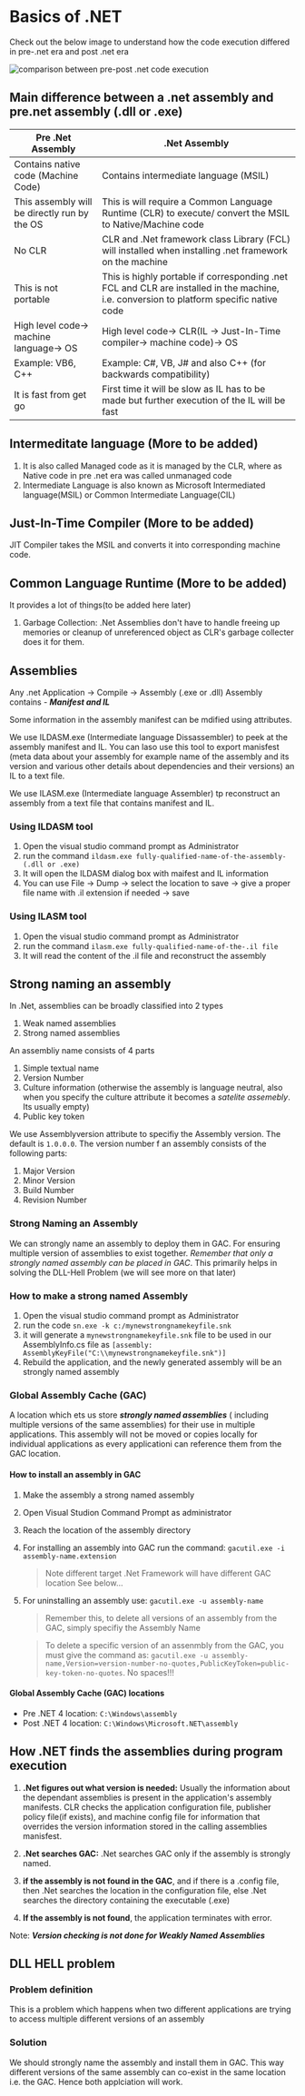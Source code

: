 # Basics of .NET

Check out the below image to understand how the code execution differed in pre-.net era and post .net era

![comparison between pre-post .net code execution](/images/prepostdotnet.jpg)

## Main difference between a .net assembly and pre.net assembly (.dll or .exe)

| Pre .Net Assembly                            | .Net Assembly                                                                                                                            |
| -------------------------------------------- | ---------------------------------------------------------------------------------------------------------------------------------------- |
| Contains native code (Machine Code)          | Contains intermediate language (MSIL)                                                                                                    |
| This assembly will be directly run by the OS | This is will require a Common Language Runtime (CLR) to execute/ convert the MSIL to Native/Machine code                                 |
| No CLR                                       | CLR and .Net framework class Library (FCL) will installed when installing .net framework on the machine                                  |
| This is not portable                         | This is highly portable if corresponding .net FCL and CLR are installed in the machine, i.e. conversion to platform specific native code |
| High level code-> machine language-> OS      | High level code-> CLR(IL -> Just-In-Time compiler-> machine code)-> OS                                                                   |
| Example: VB6, C++                            | Example: C#, VB, J# and also C++ (for backwards compatibility)                                                                           |
| It is fast from get go                       | First time it will be slow as IL has to be made but further execution of the IL will be fast                                             |

## Intermeditate language (More to be added)

1. It is also called Managed code as it is managed by the CLR, where as Native code in pre .net era was called unmanaged code
2. Intermediate Language is also known as Microsoft Intermediated language(MSIL) or Common Intermediate Language(CIL)

## Just-In-Time Compiler (More to be added)

JIT Compiler takes the MSIL and converts it into corresponding machine code.

## Common Language Runtime (More to be added)

It provides a lot of things(to be added here later)

1. Garbage Collection: .Net Assemblies don't have to handle freeing up memories or cleanup of unreferenced object as CLR's garbage collecter does it for them.

## Assemblies

Any .net Application -> Compile -> Assembly (.exe or .dll)
Assembly contains - **_Manifest and IL_**

Some information in the assembly manifest can be mdified using attributes.

We use ILDASM.exe (Intermediate language Dissassembler) to peek at the assembly manifest and IL. You can laso use this tool to export manisfest (meta data about your assembly for example name of the assembly and its version and various other details about dependencies and their versions) an IL to a text file.

We use ILASM.exe (Intermediate language Assembler) tp reconstruct an assembly from a text file that contains manifest and IL.

### Using ILDASM tool

1. Open the visual studio command prompt as Administrator
2. run the command `ildasm.exe fully-qualified-name-of-the-assembly-(.dll or .exe)`
3. It will open the ILDASM dialog box with maifest and IL information
4. You can use File -> Dump -> select the location to save -> give a proper file name with .il extension if needed -> save

### Using ILASM tool

1. Open the visual studio command prompt as Administrator
2. run the command `ilasm.exe fully-qualified-name-of-the-.il file`
3. It will read the content of the .il file and reconstruct the assembly

## Strong naming an assembly

In .Net, assemblies can be broadly classified into 2 types

1. Weak named assemblies
2. Strong named assemblies

An assembliy name consists of 4 parts

1. Simple textual name
2. Version Number
3. Culture information (otherwise the assembly is language neutral, also when you specify the culture attribute it becomes a _*satelite assemebly*_. Its usually empty)
4. Public key token

We use Assemblyversion attribute to specifiy the Assembly version. The default is `1.0.0.0`. The version number f an assembly consists of the following parts:

1. Major Version
2. Minor Version
3. Build Number
4. Revision Number

### Strong Naming an Assembly

We can strongly name an assembly to deploy them in GAC. For ensuring multiple version of assemblies to exist together. _Remember that only a strongly named assembly can be placed in GAC_. This primarily helps in solving the DLL-Hell Problem (we will see more on that later)

### How to make a strong named Assembly

1. Open the visual studio command prompt as Administrator
2. run the code `sn.exe -k c:/mynewstrongnamekeyfile.snk`
3. it will generate a `mynewstrongnamekeyfile.snk` file to be used in our AssemblyInfo.cs file as `[assembly: AssemblyKeyFile("C:\\mynewstrongnamekeyfile.snk")]`
4. Rebuild the application, and the newly generated assembly will be an strongly named assembly

### Global Assembly Cache (GAC)

A location which ets us store **_strongly named assemblies_** ( including multiple versions of the same assemblies) for their use in multiple applications. This assembly will not be moved or copies locally for individual applications as every applicationi can reference them from the GAC location.

#### How to install an assembly in GAC

1. Make the assembly a strong named assembly
2. Open Visual Studion Command Prompt as administrator
3. Reach the location of the assembly directory
4. For installing an assembly into GAC run the command: `gacutil.exe -i assembly-name.extension`
   > Note different target .Net Framework will have different GAC location
   > See below...
5. For uninstalling an assembly use: `gacutil.exe -u assembly-name`

   > Remember this, to delete all versions of an assembly from the GAC, simply specifiy the Assembly Name

   > To delete a specific version of an assenmbly from the GAC, you must give the command as: `gacutil.exe -u assembly-name,Version=version-number-no-quotes,PublicKeyToken=public-key-token-no-quotes`. No spaces!!!

#### Global Assembly Cache (GAC) locations

- Pre .NET 4 location: `C:\Windows\assembly`
- Post .NET 4 location: `C:\Windows\Microsoft.NET\assembly`

## How .NET finds the assemblies during program execution

1. **.Net figures out what version is needed:** Usually the information about the dependant assemblies is present in the application's assembly manifests. CLR checks the application configuration file, publisher policy file(if exists), and machine config file for information that overrides the version information stored in the calling assemblies manisfest.

2. **.Net searches GAC:** .Net searches GAC only if the assembly is strongly named.

3. **if the assembly is not found in the GAC**, and if there is a .config file, then .Net searches the location in the configuration file, else .Net searches the directory containing the executable (.exe)

4. **If the assembly is not found**, the application terminates with error.

Note: **_Version checking is not done for Weakly Named Assemblies_**

## DLL HELL problem

### Problem definition

This is a problem which happens when two different applications are trying to access multiple different versions of an assembly

### Solution

We should strongly name the assembly and install them in GAC. This way different versions of the same assembly can co-exist in the same location i.e. the GAC. Hence both applciation will work.
